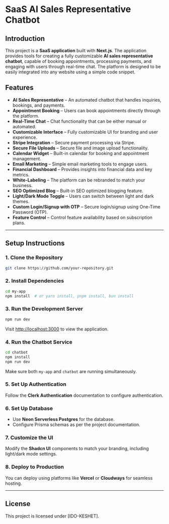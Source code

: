 # SaaS AI Sales Representative Chatbot

## Introduction
This project is a **SaaS application** built with **Next.js**. The application provides tools for creating a fully customizable **AI sales representative chatbot**, capable of booking appointments, processing payments, and engaging with users through real-time chat. The platform is designed to be easily integrated into any website using a simple code snippet.

## Features
- **AI Sales Representative** – An automated chatbot that handles inquiries, bookings, and payments.
- **Appointment Booking** – Users can book appointments directly through the platform.
- **Real-Time Chat** – Chat functionality that can be either manual or automated.
- **Customizable Interface** – Fully customizable UI for branding and user experience.
- **Stripe Integration** – Secure payment processing via Stripe.
- **Secure File Uploads** – Secure file and image upload functionality.
- **Calendar Widget** – Built-in calendar for booking and appointment management.
- **Email Marketing** – Simple email marketing tools to engage users.
- **Financial Dashboard** – Provides insights into financial data and key metrics.
- **White-Labeling** – The platform can be rebranded to match your business.
- **SEO Optimized Blog** – Built-in SEO optimized blogging feature.
- **Light/Dark Mode Toggle** – Users can switch between light and dark themes.
- **Custom Login/Signup with OTP** – Secure login/signup using One-Time Password (OTP).
- **Feature Control** – Control feature availability based on subscription plans.

---

## Setup Instructions

### 1. Clone the Repository
```sh
git clone https://github.com/your-repository.git
```

### 2. Install Dependencies
```sh
cd my-app
npm install  # or yarn install, pnpm install, bun install
```

### 3. Run the Development Server
```sh
npm run dev
```
Visit [http://localhost:3000](http://localhost:3000) to view the application.

### 4. Run the Chatbot Service
```sh
cd chatbot
npm install
npm run dev
```
Make sure both `my-app` and `chatbot` are running simultaneously.

### 5. Set Up Authentication
Follow the **Clerk Authentication** documentation to configure authentication.

### 6. Set Up Database
- Use **Neon Serverless Postgres** for the database.
- Configure Prisma schemas as per the project documentation.

### 7. Customize the UI
Modify the **Shadcn UI** components to match your branding, including light/dark mode settings.

### 8. Deploy to Production
You can deploy using platforms like **Vercel** or **Cloudways** for seamless hosting.

---

## License
This project is licensed under [IDO-KESHET].
